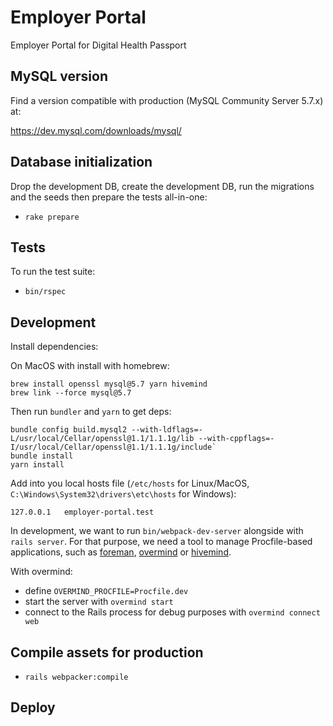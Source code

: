 # Employer Portal

Employer Portal for Digital Health Passport

## MySQL version

Find a version compatible with production (MySQL Community Server 5.7.x) at:

https://dev.mysql.com/downloads/mysql/

## Database initialization

Drop the development DB, create the development DB, run the migrations and the seeds then prepare the tests all-in-one:

- `rake prepare`

## Tests

To run the test suite:

- `bin/rspec`

## Development

Install dependencies:

On MacOS with install with homebrew:

```
brew install openssl mysql@5.7 yarn hivemind
brew link --force mysql@5.7
```

Then run `bundler` and `yarn` to get deps:

```
bundle config build.mysql2 --with-ldflags=-L/usr/local/Cellar/openssl@1.1/1.1.1g/lib --with-cppflags=-I/usr/local/Cellar/openssl@1.1/1.1.1g/include`
bundle install
yarn install
```

Add into you local hosts file (`/etc/hosts` for Linux/MacOS, `C:\Windows\System32\drivers\etc\hosts` for Windows):

```
127.0.0.1   employer-portal.test
```

In development, we want to run `bin/webpack-dev-server` alongside with `rails server`. For that purpose, we need a tool to manage Procfile-based applications, such as [foreman](https://github.com/ddollar/foreman), [overmind](https://github.com/DarthSim/overmind) or [hivemind](https://github.com/DarthSim/hivemind).

With overmind:

- define `OVERMIND_PROCFILE=Procfile.dev`
- start the server with `overmind start`
- connect to the Rails process for debug purposes with `overmind connect web`

## Compile assets for production

- `rails webpacker:compile`

## Deploy
